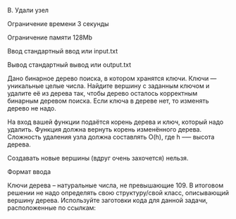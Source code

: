 B. Удали узел

Ограничение времени	3 секунды

Ограничение памяти	128Mb

Ввод	стандартный ввод или input.txt

Вывод	стандартный вывод или output.txt

Дано бинарное дерево поиска, в котором хранятся ключи. Ключи — уникальные целые числа. Найдите вершину с заданным ключом и удалите её из дерева так, чтобы дерево осталось корректным бинарным деревом поиска. Если ключа в дереве нет, то изменять дерево не надо.

На вход вашей функции подаётся корень дерева и ключ, который надо удалить. Функция должна вернуть корень изменённого дерева. Сложность удаления узла должна составлять O(h), где h –— высота дерева.

Создавать новые вершины (вдруг очень захочется) нельзя.

Формат ввода

Ключи дерева – натуральные числа, не превышающие 109. 
В итоговом решении не надо определять свою структуру/свой класс, описывающий вершину дерева.
Используйте заготовки кода для данной задачи, расположенные по ссылкам: